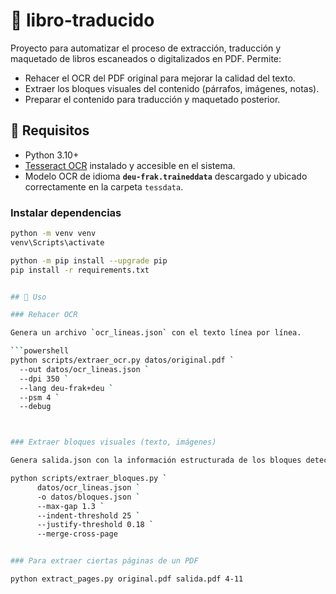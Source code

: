 # 📘 libro-traducido

Proyecto para automatizar el proceso de extracción, traducción y maquetado de libros escaneados o digitalizados en PDF. Permite:

- Rehacer el OCR del PDF original para mejorar la calidad del texto.
- Extraer los bloques visuales del contenido (párrafos, imágenes, notas).
- Preparar el contenido para traducción y maquetado posterior.

## 🔧 Requisitos

- Python 3.10+
- [Tesseract OCR](https://github.com/tesseract-ocr/tesseract) instalado y accesible en el sistema.
- Modelo OCR de idioma **`deu-frak.traineddata`** descargado y ubicado correctamente en la carpeta `tessdata`.

### Instalar dependencias

```bash
python -m venv venv
venv\Scripts\activate

python -m pip install --upgrade pip
pip install -r requirements.txt


## 🧠 Uso

### Rehacer OCR

Genera un archivo `ocr_lineas.json` con el texto línea por línea.

```powershell
python scripts/extraer_ocr.py datos/original.pdf `
  --out datos/ocr_lineas.json `
  --dpi 350 `
  --lang deu-frak+deu `
  --psm 4 `
  --debug



### Extraer bloques visuales (texto, imágenes)

Genera salida.json con la información estructurada de los bloques detectados (párrafos, notas, imágenes, etc.).

python scripts/extraer_bloques.py `
      datos/ocr_lineas.json `
      -o datos/bloques.json `
      --max-gap 1.3 `
      --indent-threshold 25 `
      --justify-threshold 0.18 `
      --merge-cross-page


### Para extraer ciertas páginas de un PDF

python extract_pages.py original.pdf salida.pdf 4-11